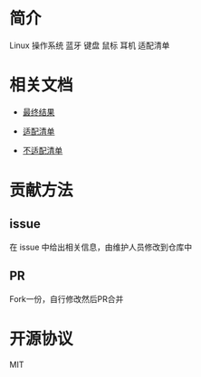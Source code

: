 # 简介

Linux 操作系统 蓝牙 键盘 鼠标 耳机 适配清单

# 相关文档

- [最终结果](https://anidea.gitee.io/linuxkeymouse/#/)

- [适配清单](docs/success.md)

- [不适配清单](docs/fail.md)

# 贡献方法

## issue

在 issue 中给出相关信息，由维护人员修改到仓库中

## PR

Fork一份，自行修改然后PR合并

# 开源协议

MIT
